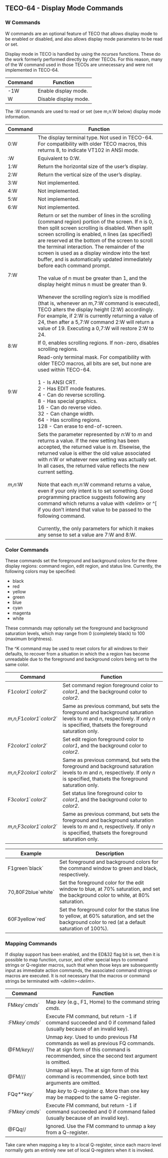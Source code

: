 ## TECO-64 - Display Mode Commands

### W Commands

W commands are an optional feature of TECO that allows display mode
to be enabled or disabled, and also allows display mode parameters to
be read or set.

Display mode in TECO is handled by using the *ncurses* functions.
These do the work formerly performed directly by other TECOs. For
this reason, many of the W command used in those TECOs are unnecessary
and were not implemented in TECO-64.

| Command | Function |
| ------- | -------- |
| -1W | Enable display mode. |
| W   | Disable display mode. |

The :W commands are used to read or set (see m,n:W below) display
mode information.

| Command | Function |
| ------- | -------- |
| 0:W | The display terminal type. Not used in TECO-64. For compatibility with older TECO macros, this returns 8, to indicate VT102 in ANSI mode. |
| :W | Equivalent to 0:W. |
| 1:W | Return the horizontal size of the user’s display. |
| 2:W | Return the vertical size of the user’s display. |
| 3:W | Not implemented. |
| 4:W | Not implemented. |
| 5:W | Not implemented. |
| 6:W | Not implemented. |
| 7:W | Return or set the number of lines in the scrolling (command region) portion of the screen. If n is 0, then split screen scrolling is disabled. When split screen scrolling is enabled, n lines (as specified) are reserved at the bottom of the screen to scroll the terminal interaction. The remainder of the screen is used as a display window into the text buffer, and is automatically updated immediately before each command prompt. <br><br>The value of n must be greater than 1, and the display height minus n must be greater than 9. <br><br>Whenever the scrolling region’s size is modified (that is, whenever an m,7:W command is executed), TECO alters the display height (2:W) accordingly. For example, if 2:W is currently returning a value of 24, then after a 5,7:W command 2:W will return a value of 19. Executing a 0,7:W will restore 2:W to 24. |
| 8:W | If 0, enables scrolling regions. If non-zero, disables scrolling regions. |
| 9:W | Read-only terminal mask. For compatibility with older TECO macros, all bits are set, but none are used within TECO-64.<br><br>1 - Is ANSI CRT.<br>2 - Has EDIT mode features. <br>4 - Can do reverse scrolling. <br>8 - Has special graphics. <br>16 - Can do reverse video. <br>32 - Can change width. <br>64 - Has scrolling regions. <br>128 - Can erase to end-of-screen. |
| *m*,*n*:W | Sets the parameter represented by *n*:W to *m* and returns a value. If the new setting has been accepted, the returned value is *m*. Elsewise, the returned value is either the old value associated with *n*:W or whatever new setting was actually set. In all cases, the returned value reflects the new current setting. <br><br>Note that each *m*,*n*:W command returns a value, even if your only intent is to set something. Good programming practice suggests following any command which returns a value with \<*delim*\> or ^[ if you don’t intend that value to be passed to the following command. <br><br>Currently, the only parameters for which it makes any sense to set a value are 7:W and 8:W. |

### Color Commands

These commands set the foreground and background colors for the three
display regions: command region, edit region, and status line. Currently,
the following colors may be specified:

- black
- red
- yellow
- green
- blue
- cyan
- magenta
- white

These commands may optionally set the foreground and background
saturation levels, which may range from 0 (completely black) to
100 (maximum brightness).

The ^K command may be used to reset colors for all windows to their
defaults, to recover from a situation in which the a region has become
unreadable due to the foreground and background colors being set to
the same color.

| Command | Function |
| ------- | -------- |
| F1*color1*\`*color2*\` | Set command region foreground color to *color1*, and the background color to *color2*. |
| *m*,*n*,F1*color1*\`*color2*\` | Same as previous command, but sets the foreground and background saturation levels to *m* and *n*, respectively. If only *n* is specified, thatsets the foreground saturation only. |
| F2*color1*\`*color2*\` | Set edit region foreground color to *color1*, and the background color to *color2*. |
| *m*,*n*,F2*color1*\`*color2*\` | Same as previous command, but sets the foreground and background saturation levels to *m* and *n*, respectively. If only *n* is specified, thatsets the foreground saturation only. |
| F3*color1*\`*color2*\` | Set status line foreground color to *color1*, and the background color to *color2*. |
| *m*,*n*,F3*color1*\`*color2*\` | Same as previous command, but sets the foreground and background saturation levels to *m* and *n*, respectively. If only *n* is specified, thatsets the foreground saturation only. |

| Example | Description |
| ------- | ----------- |
| F1green\`black\` | Set foreground and background colors for the command window to green and black, respectively. |
| 70,80F2blue\`white\` | Set the foreground color for the edit window to blue, at 70% saturation, and set the background color to white, at 80% saturation. |
| 60F3yellow\`red\` | Set the foreground color for the status line to yellow, at 60% saturation, and set the background color to red (at a default saturation of 100%). |

### Mapping Commands

If display support has been enabled, and the ED&32 flag bit is set, then
it is possible to map function, cursor, and other special keys to command
strings or Q-register macros, such that when those keys are subsequently
input as immediate action commands, the associated command strings or
macros are executed. It is not necessary that the macros or command strings
be terminated with \<*delim*\>\<*delim*\>.

| Command | Function |
| ------- | -------- |
| FM*key*\`*cmds*\` | Map *key* (e.g., F1, Home) to the command string *cmds*. |
| :FM*key*\`*cmds*\` | Execute FM command, but return -1 if command succeeded and 0 if command failed (usually because of an invalid key). |
| @FM/*key*// | Unmap *key*. Used to undo previous FM commands as well as previous FQ commands. The at sign form of this command is recommended, since the second text argument is omitted. |
| @FM///      | Unmap all keys. The at sign form of this command is recommended, since both text arguments are omitted. |
| FQ*q**key*\` | Map *key* to Q-register *q*. More than one key may be mapped to the same Q-register. |
| :FM*key*\`*cmds*\` | Execute FM command, but return -1 if command succeeded and 0 if command failed (usually because of an invalid key). |
| @FQ*q*// | Ignored. Use the FM command to unmap a key from a Q-register. |

Take care when mapping a key to a local Q-register, since each macro level
normally gets an entirely new set of local Q-registers when it is invoked.
